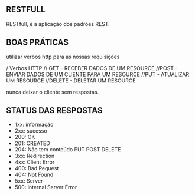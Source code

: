## RESTFULL

RESTfull, é a aplicação dos padrões REST.

## BOAS PRÁTICAS

utilizar verbos http para as nossas requisições

/ Verbos HTTP
// GET - RECEBER DADOS DE UM RESOURCE
//POST - ENVIAR DADOS DE UM CLIENTE PARA UM RESOURCE
//PUT - ATUALIZAR UM RESOURCE
//DELETE - DELETAR UM RESOURCE

nunca deixar o cliente sem respostas.

## STATUS DAS RESPOSTAS 

- 1xx: informação
- 2xx: sucesso
- 200: OK
- 201: CREATED
- 204: Não tem conteúdo PUT POST DELETE
- 3xx: Redirection
- 4xx: Client Error
- 400: Bad Request
- 404: Not Found
- 5xx: Server 
- 500: Internal Server Error 

